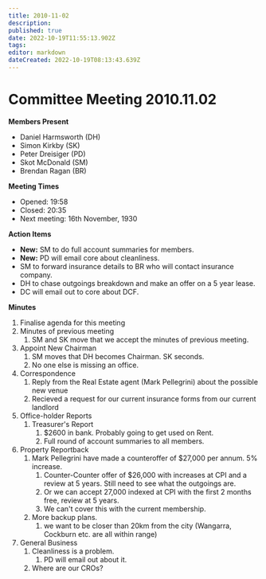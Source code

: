 ```yaml
---
title: 2010-11-02
description: 
published: true
date: 2022-10-19T11:55:13.902Z
tags: 
editor: markdown
dateCreated: 2022-10-19T08:13:43.639Z
---
```


# Committee Meeting 2010.11.02

**Members Present**

-   Daniel Harmsworth (DH)
-   Simon Kirkby (SK)
-   Peter Dreisiger (PD)
-   Skot McDonald (SM)
-   Brendan Ragan (BR)

**Meeting Times**

-   Opened: 19:58
-   Closed: 20:35
-   Next meeting: 16th November, 1930

**Action Items**

-   **New:** SM to do full account summaries for members.
-   **New:** PD will email core about cleanliness.
-   SM to forward insurance details to BR who will contact insurance company.
-   DH to chase outgoings breakdown and make an offer on a 5 year lease.
-   DC will email out to core about DCF.

**Minutes**

1.  Finalise agenda for this meeting
2.  Minutes of previous meeting
    1.  SM and SK move that we accept the minutes of previous meeting.
3.  Appoint New Chairman
    1.  SM moves that DH becomes Chairman. SK seconds.
    2.  No one else is missing an office.
4.  Correspondence
    1.  Reply from the Real Estate agent (Mark Pellegrini) about the possible new venue
    2.  Recieved a request for our current insurance forms from our current landlord
5.  Office-holder Reports
    1.  Treasurer's Report
        1.  \$2600 in bank. Probably going to get used on Rent.
        2.  Full round of account summaries to all members.
6.  Property Reportback
    1.  Mark Pellegrini have made a counteroffer of \$27,000 per annum. 5% increase.
        1.  Counter-Counter offer of \$26,000 with increases at CPI and a review at 5 years. Still need to see what the outgoings are.
        2.  Or we can accept 27,000 indexed at CPI with the first 2 months free, review at 5 years.
        3.  We can't cover this with the current membership.
    2.  More backup plans.
        1.  we want to be closer than 20km from the city (Wangarra, Cockburn etc. are all within range)
7.  General Business
    1.  Cleanliness is a problem.
        1.  PD will email out about it.
    2.  Where are our CROs?
